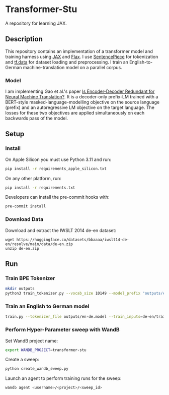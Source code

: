 # Transformer-Stu

A repository for learning JAX.

## Description

This repository contains an implementation of a transformer model and training harness using [JAX](https://jax.readthedocs.io/en/latest/) and [Flax](https://flax.readthedocs.io/en/latest/).
I use [SentencePiece](https://github.com/google/sentencepiece) for tokenization and [tf.data](https://www.tensorflow.org/guide/data) for dataset loading and preprocessing.
I train an English-to-German machine-translation model on a parallel corpus.

### Model
I am implementing Gao et al.'s paper [Is Encoder-Decoder Redundant for Neural Machine Translation?](https://aclanthology.org/2022.aacl-main.43.pdf).
It is a decoder-only prefix-LM trained with a BERT-style masked-language-modelling objective on the source language (prefix) and an autoregressive LM objective on the target language. The losses for these two objectives are applied simultaneously on each backwards pass of the model.


## Setup
### Install
On Apple Silicon you must use Python 3.11 and run:
```bash
pip install -r requirements_apple_silicon.txt
```
On any other platform, run:
```bash
pip install -r requirements.txt
```

Developers can install the pre-commit hooks with:
```bash
pre-commit install
```

### Download Data

Download and extract the IWSLT 2014 de-en dataset:
```
wget https://huggingface.co/datasets/bbaaaa/iwslt14-de-en/resolve/main/data/de-en.zip
unzip de-en.zip
```

## Run

### Train BPE Tokenizer

```bash
mkdir outputs
python3 train_tokenizer.py --vocab_size 10149 --model_prefix "outputs/en-de" data/de-en/train.*
```

### Train an English to German model

```bash
train.py --tokenizer_file outputs/en-de.model --train_inputs=de-en/train.en --train_targets=de-en/train.de --val_inputs=de-en/valid.en --val_targets=de-en/valid.de --emb_size=512 --mlp_hidden_dim=1024 --num_layers=15 --label_smoothing_mass=0.1 --batch_size=64 --dropout_rate=0.1 --eval_every=10 --label_smoothing_mass=0.1 --learning_rate=0.0001 --num_epochs=200 --num_heads=4 --save_every=10 --warmup_steps=4000 --num_length_buckets 10 --train_bucket_boundaries=19,24,29,35,41,49,58,72,94,523 --validation_bucket_boundaries=19,24,29,35,41,48,57,71,93,324
```

### Perform Hyper-Parameter sweep with WandB

Set WandB project name:
```bash
export WANDB_PROJECT=transformer-stu
```

Create a sweep:
```bash
python create_wandb_sweep.py
```

Launch an agent to perform training runs for the sweep:
```bash
wandb agent <username>/<project>/<sweep_id>
```
